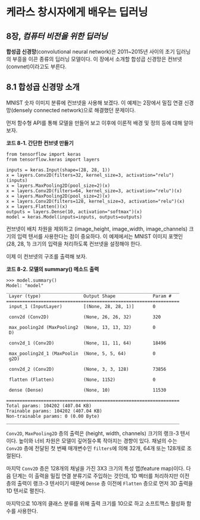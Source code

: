 # 케라스 창시자에게 배우는 딥러닝
## 8장, *컴퓨터 비전을 위한 딥러닝*

**합성곱 신경망**(convolutional neural network)은 2011~2015년 사이의 초기 딥러닝의 부흥을 이끈 종류의 딥러닝 모델이다. 이 장에서 소개할 합성곱 신경망은 컨브넷(convnet)이라고도 부른다.

## 8.1 합성곱 신경망 소개

MNIST 숫자 이미지 분류에 컨브넷을 사용해 보겠다. 이 예제는 2장에서 밀집 연결 신경망(densely connected network)으로 해결했던 문제이다.

먼저 함수형 API를 통해 모델을 만들어 보고 이후에 이론적 배경 및 정의 등에 대해 알아보자.

**코드 8-1. 간단한 컨브넷 만들기**
```
from tensorflow import keras
from tensorflow.keras import layers

inputs = keras.Input(shape=(28, 28, 1))
x = layers.Conv2D(filters=32, kernel_size=3, activation="relu")(inputs)
x = layers.MaxPooling2D(pool_size=2)(x)
x = layers.Conv2D(filters=64, kernel_size=3, activation="relu")(x)
x = layers.MaxPooling2D(pool_size=2)(x)
x = layers.Conv2D(filters=128, kernel_size=3, activation="relu")(x)
x = layers.Flatten()(x)
outputs = layers.Dense(10, activation="softmax")(x)
model = keras.Model(inputs=inputs, outputs=outputs)
```

컨브넷이 배치 차원을 제외하고 (image_height, image_width, image_channels) 크기의 입력 텐서를 사용한다는 점이 중요하다. 이 예제에서는 MNIST 이미지 포맷인 (28, 28, 1) 크기의 입력을 처리하도록 컨브넷을 설정해야 한다.

이제 이 컨브넷의 구조를 출력해 보자.

**코드 8-2. 모델의 summary() 메소드 출력**
```
>>> model.summary()
Model: "model"
_________________________________________________________________
 Layer (type)                Output Shape              Param #   
=================================================================
 input_1 (InputLayer)        [(None, 28, 28, 1)]       0         
                                                                 
 conv2d (Conv2D)             (None, 26, 26, 32)        320       
                                                                 
 max_pooling2d (MaxPooling2  (None, 13, 13, 32)        0         
 D)                                                              
                                                                 
 conv2d_1 (Conv2D)           (None, 11, 11, 64)        18496     
                                                                 
 max_pooling2d_1 (MaxPoolin  (None, 5, 5, 64)          0         
 g2D)                                                            
                                                                 
 conv2d_2 (Conv2D)           (None, 3, 3, 128)         73856     
                                                                 
 flatten (Flatten)           (None, 1152)              0         
                                                                 
 dense (Dense)               (None, 10)                11530     
                                                                 
=================================================================
Total params: 104202 (407.04 KB)
Trainable params: 104202 (407.04 KB)
Non-trainable params: 0 (0.00 Byte)
_________________________________________________________________
```

`Conv2D`, `MaxPooling2D` 층의 출력은 (height, width, channels) 크기의 랭크-3 텐서이다. 높이와 너비 차원은 모델이 깊어질수록 작아지는 경향이 있다. 채널의 수는 `Conv2D` 층에 전달된 첫 번째 매개변수인 `filters`에 의해 32개, 64개 또는 128개로 조절된다.

마지막 `Conv2D` 층은 128개의 채널을 가진 3X3 크기의 특성 맵(feature map)이다. 다음 단계는 이 출력을 밀집 연결 분류기로 주입하는 것인데, 1D 벡터를 처리하지만 이전 층의 출력이 랭크-3 텐서이기 때문에 `Dense` 층 이전에 `Flatten` 층으로 먼저 3D 출력을 1D 텐서로 펼친다.

마지막으로 10개의 클래스 분류를 위해 출력 크기를 10으로 하고 소프트맥스 활성화 함수를 사용한다.